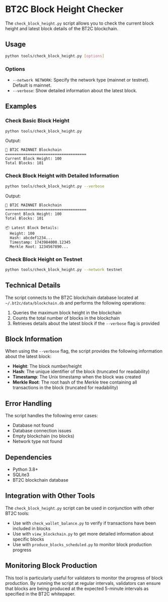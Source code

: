 # BT2C Block Height Checker

The `check_block_height.py` script allows you to check the current block height and latest block details of the BT2C blockchain.

## Usage

```bash
python tools/check_block_height.py [options]
```

### Options

- `--network NETWORK`: Specify the network type (mainnet or testnet). Default is mainnet.
- `--verbose`: Show detailed information about the latest block.

## Examples

### Check Basic Block Height

```bash
python tools/check_block_height.py
```

Output:
```
🔗 BT2C MAINNET Blockchain
====================================
Current Block Height: 100
Total Blocks: 101
```

### Check Block Height with Detailed Information

```bash
python tools/check_block_height.py --verbose
```

Output:
```
🔗 BT2C MAINNET Blockchain
====================================
Current Block Height: 100
Total Blocks: 101

📦 Latest Block Details:
  Height: 100
  Hash: abcdef1234...
  Timestamp: 1743984000.12345
  Merkle Root: 1234567890...
```

### Check Block Height on Testnet

```bash
python tools/check_block_height.py --network testnet
```

## Technical Details

The script connects to the BT2C blockchain database located at `~/.bt2c/data/blockchain.db` and performs the following operations:

1. Queries the maximum block height in the blockchain
2. Counts the total number of blocks in the blockchain
3. Retrieves details about the latest block if the `--verbose` flag is provided

## Block Information

When using the `--verbose` flag, the script provides the following information about the latest block:

- **Height**: The block number/height
- **Hash**: The unique identifier of the block (truncated for readability)
- **Timestamp**: The Unix timestamp when the block was created
- **Merkle Root**: The root hash of the Merkle tree containing all transactions in the block (truncated for readability)

## Error Handling

The script handles the following error cases:

- Database not found
- Database connection issues
- Empty blockchain (no blocks)
- Network type not found

## Dependencies

- Python 3.8+
- SQLite3
- BT2C blockchain database

## Integration with Other Tools

The `check_block_height.py` script can be used in conjunction with other BT2C tools:

- Use with `check_wallet_balance.py` to verify if transactions have been included in blocks
- Use with `view_blockchain.py` to get more detailed information about specific blocks
- Use with `produce_blocks_scheduled.py` to monitor block production progress

## Monitoring Block Production

This tool is particularly useful for validators to monitor the progress of block production. By running the script at regular intervals, validators can ensure that blocks are being produced at the expected 5-minute intervals as specified in the BT2C whitepaper.
